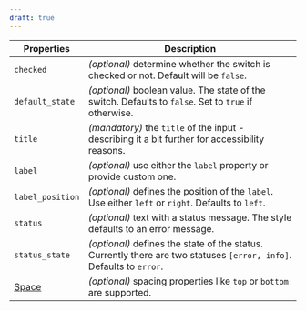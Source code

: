 ```yaml
---
draft: true
---
```


| Properties                                      | Description                                                                                                          |
| ----------------------------------------------- | -------------------------------------------------------------------------------------------------------------------- |
| `checked`                                       | _(optional)_ determine whether the switch is checked or not. Default will be `false`.                                |
| `default_state`                                 | _(optional)_ boolean value. The state of the switch. Defaults to `false`. Set to `true` if otherwise.                |
| `title`                                         | _(mandatory)_ the `title` of the input - describing it a bit further for accessibility reasons.                      |
| `label`                                         | _(optional)_ use either the `label` property or provide custom one.                                                  |
| `label_position`                                | _(optional)_ defines the position of the `label`. Use either `left` or `right`. Defaults to `left`.                  |
| `status`                                        | _(optional)_ text with a status message. The style defaults to an error message.                                     |
| `status_state`                                  | _(optional)_ defines the state of the status. Currently there are two statuses `[error, info]`. Defaults to `error`. |
| [Space](/uilib/components/space#tab-properties) | _(optional)_ spacing properties like `top` or `bottom` are supported.                                                |
